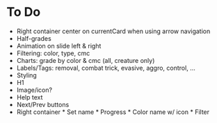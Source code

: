 # To Do
*  Right container center on currentCard when using arrow navigation
*  Half-grades
*  Animation on slide left & right
*  Filtering: color, type, cmc
*  Charts: grade by color & cmc (all, creature only)
*  Labels/Tags: removal, combat trick, evasive, aggro, control, ...
*  Styling
  *  H1
  *  Image/icon?
  *  Help text
  *  Next/Prev buttons
  *  Right container
    * Set name
    * Progress
    * Color name w/ icon
    * Filter

